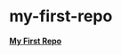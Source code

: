 # my-first-repo
<a href="https://shelly-simpson.github.io/my-first-repo/" target="_blank" ><strong>My First Repo</strong></a>
